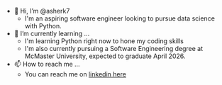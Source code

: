 - 👋 Hi, I’m @asherk7
  -  I'm an aspiring software engineer looking to pursue data science with Python.
- 🌱 I’m currently learning ...
  - I'm learning Python right now to hone my coding skills
  - I'm also currently pursuing a Software Engineering degree at McMaster University, expected to graduate April 2026. 
- 📫 How to reach me ...
  - You can reach me on [linkedin here](https://www.linkedin.com/in/asher-khan13)
